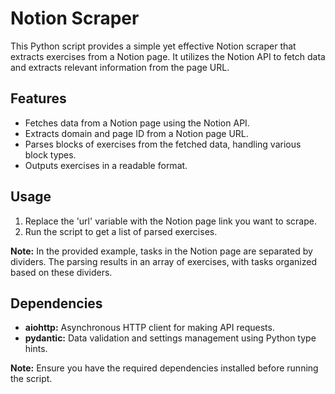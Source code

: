 # Notion Scraper

This Python script provides a simple yet effective Notion scraper that extracts exercises from a Notion page. It utilizes the Notion API to fetch data and extracts relevant information from the page URL.

## Features

- Fetches data from a Notion page using the Notion API.
- Extracts domain and page ID from a Notion page URL.
- Parses blocks of exercises from the fetched data, handling various block types.
- Outputs exercises in a readable format.

## Usage

1. Replace the 'url' variable with the Notion page link you want to scrape.
2. Run the script to get a list of parsed exercises.

**Note:** In the provided example, tasks in the Notion page are separated by dividers. The parsing results in an array of exercises, with tasks organized based on these dividers.

## Dependencies

- **aiohttp:** Asynchronous HTTP client for making API requests.
- **pydantic:** Data validation and settings management using Python type hints.

**Note:** Ensure you have the required dependencies installed before running the script.



